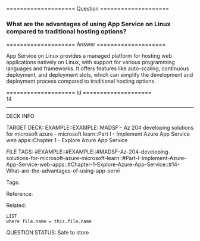 ==================== Question ====================  

### What are the advantages of using App Service on Linux compared to traditional hosting options?  

==================== Answer ====================  

App Service on Linux provides a managed platform for hosting web applications natively on Linux, with support for various programming languages and frameworks. It offers features like auto-scaling, continuous deployment, and deployment slots, which can simplify the development and deployment process compared to traditional hosting options.

==================== Id ====================  
14

---

DECK INFO

TARGET DECK: EXAMPLE::EXAMPLE::MADSF - Az 204 developing solutions for microsoft azure - microsoft learn::Part I - Implement Azure App Service web apps::Chapter 1 - Explore Azure App Service

FILE TAGS: #EXAMPLE::#EXAMPLE::#MADSF-Az-204-developing-solutions-for-microsoft-azure-microsoft-learn::#Part-I-Implement-Azure-App-Service-web-apps::#Chapter-1-Explore-Azure-App-Service::#14-What-are-the-advantages-of-using-app-servi

Tags:

Reference:

Related:

```dataview
LIST
where file.name = this.file.name
```
QUESTION STATUS: Safe to store
